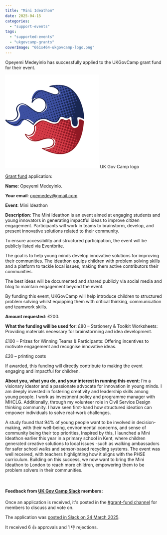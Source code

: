 ```yaml
---
title: "Mini Ideathon"
date: 2025-04-15
categories:
  - "support-events"
tags:
  - "supported-events"
  - "ukgovcamp-grants"
coverImage: "661x464-ukgovcamp-logo.png"
---
```


Opeyemi Medeyinlo has successfully applied to the UKGovCamp grant fund for their event.

[![The UK Gov Camp logo, which looks like a fireball heading right. The top half is blue and the bottom red. In the middle is a white, squiggly line that looks like an ariel shot of the RIver Thames in Central London.](images/661x464-ukgovcamp-logo-300x300.png)](https://www.ukgovcamp.com/wp-content/uploads/2025/01/661x464-ukgovcamp-logo.png) UK Gov Camp logo

[Grant fund](https://www.ukgovcamp.com/grants/) application: 

**Name**: Opeyemi Medeyinlo.

**Your email**: [opemedey@gmail.com](mailto:opemedey@gmail.com)

**Event**: Mini Ideathon

**Description**: The Mini Ideathon is an event aimed at engaging students and young innovators in generating impactful ideas to improve citizen engagement. Participants will work in teams to brainstorm, develop, and present innovative solutions related to their community.

To ensure accessibility and structured participation, the event will be publicly listed via Eventbrite.

The goal is to help young minds develop innovative solutions for improving their communities. The ideathon equips children with problem solving skills and a platform to tackle local issues, making them active contributors their communities.

The best ideas will be documented and shared publicly via social media and blog to maintain engagement beyond the event.

By funding this event, UKGovCamp will help introduce children to structured problem solving whilst equipping them with critical thinking, communication and teamwork skills.

**Amount requested**: £200.

**What the funding will be used for**: £80 – Stationery & Toolkit Worksheets: Providing materials necessary for brainstorming and idea development.

£100 – Prizes for Winning Teams & Participants: Offering incentives to motivate engagement and recognise innovative ideas.

£20 – printing costs

If awarded, this funding will directly contribute to making the event engaging and impactful for children.

**About you, what you do, and your interest in running this event**: I’m a visionary ideator and a passionate advocate for innovation in young minds. I am deeply invested in fostering creativity and leadership skills among young people. I work as investment policy and programme manager with MHCLG. Additionally, through my volunteer role in Civil Service Design thinking community. I have seen first-hand how structured ideation can empower individuals to solve real-work challenges.

A study found that 94% of young people want to be involved in decision-making, with their well-being, environmental concerns, and sense of community being their top priorities, Inspired by this, I launched a Mini Ideathon earlier this year in a primary school in Kent, where children generated creative solutions to local issues -such as walking ambassadors for safer school walks and sensor-based recycling systems. The event was well received, with teachers highlighting how it aligns with the PHSE curriculum. Building on this success, we now want to bring the Mini Ideathon to London to reach more children, empowering them to be problem solvers in their communities.

 

#### Feedback from [UK Gov Camp Slack](https://join.slack.com/t/ukgovcamp/shared_invite/zt-30z3ah4o2-QFW9vHJ69w94ywglIYPXZw) members:

Once an application is received, it's posted in the [#grant-fund channel](https://ukgovcamp.slack.com/archives/C087MH5D84X) for members to discuss and vote on.

The application was [posted in Slack on 24 March 2025](https://ukgovcamp.slack.com/archives/C087MH5D84X/p1742852276573319).

It received 6 👍 approvals and 1 👎 rejections.
